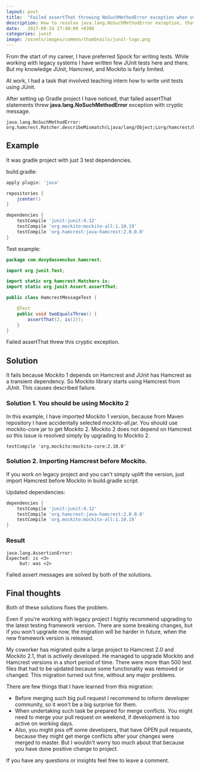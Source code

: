 ```yaml
---
layout: post
title:  "Failed assertThat throwing NoSuchMethodError exception when using Hamcrest and Mockito"
description: How to resolve java.lang.NoSuchMethodError exception, that occurs when using JUnit with Hamcrest and Mockito.
date:   2017-09-24 17:40:00 +0300
categories: junit
image: /assets/images/common/thumbnails/junit-logo.png
---
```


From the start of my career, I have preferred Spock for writing tests.
While working with legacy systems I have written few JUnit tests here and there.
But my knowledge JUnit, Hamcrest, and Mockito is fairly limited.

At work, I had a task that involved teaching intern how to write unit tests using JUnit.

After setting up Gradle project I have noticed, that failed assertThat statements
 threw **java.lang.NoSuchMethodError** exception with cryptic message.

    java.lang.NoSuchMethodError: org.hamcrest.Matcher.describeMismatch(Ljava/lang/Object;Lorg/hamcrest/Description;)V

## Example
It was gradle project with just 3 test dependencies.

build.gradle:

```gradle
apply plugin: 'java'

repositories {
    jcenter()
}

dependencies {
    testCompile 'junit:junit:4.12'
    testCompile 'org.mockito:mockito-all:1.10.19'
    testCompile 'org.hamcrest:java-hamcrest:2.0.0.0'
}
```

Test example:
```java
package com.dovydasvenckus.hamcrest;

import org.junit.Test;

import static org.hamcrest.Matchers.is;
import static org.junit.Assert.assertThat;

public class HamcrestMessageTest {

    @Test
    public void twoEqualsThree() {
        assertThat(2, is(3));
    }
}
```

Failed assertThat threw this cryptic exception.

## Solution

It fails because Mockito 1 depends on Hamcrest and JUnit has Hamcrest as a transient dependency.
So Mockito library starts using Hamcrest from JUnit. This causes described failure.

### Solution 1. You should be using Mockito 2
In this example, I have imported Mockito 1 version, because from Maven
repository I have accidentally selected mockito-all.jar. You should use mockito-core
jar to get Mockito 2. Mockito 2 does not depend on Hamcrest so this issue is resolved simply
by upgrading to Mockito 2.

    testCompile 'org.mockito:mockito-core:2.10.0'

### Solution 2. Importing Hamcrest before Mockito.
If you work on legacy project and you can't simply uplift the version, just import
Hamcrest before Mockito in build.gradle script.

Updated dependencies:
```gradle
dependencies {
    testCompile 'junit:junit:4.12'
    testCompile 'org.hamcrest:java-hamcrest:2.0.0.0'
    testCompile 'org.mockito:mockito-all:1.10.19'
}
```

### Result
```
java.lang.AssertionError:
Expected: is <3>
     but: was <2>
```

Failed assert messages are solved by both of the solutions.

## Final thoughts
Both of these solutions fixes the problem.

Even if you're working with legacy project I highly recommend upgrading to
the latest testing framework version.
There are some breaking changes, but if you won't upgrade now, the migration will
be harder in future, when the new framework version is released.

My coworker has migrated quite a large project to Hamcrest 2.0 and Mockito 2.1,
that is actively developed. He managed to upgrade Mockito and Hamcrest versions
in a short period of time. There were more than 500 test files that had to be updated
because some functionality was removed or changed. This migration turned out fine,
without any major problems.

There are few things that I have learned from this migration:
* Before merging such big pull request I recommend to inform developer community,
so it won't be a big surprise for them.
* When undertaking such task be prepared for merge conflicts. You might need to
  merge your pull request on weekend, if development is too active on working days.
* Also, you might piss off some developers, that have OPEN pull requests,
  because they might get merge conflicts after your changes were merged to master.
  But I wouldn't worry too much about that because you have done positive change to project.

If you have any questions or insights feel free to leave a comment.
